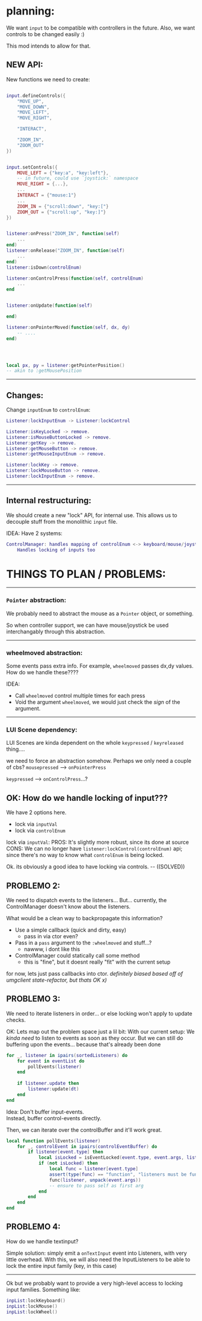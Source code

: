
# planning:

We want `input` to be compatible with controllers in the future.
Also, we want controls to be changed easily :)

This mod intends to allow for that.


## NEW API:
New functions we need to create:
```lua

input.defineControls({
    "MOVE_UP",
    "MOVE_DOWN",
    "MOVE_LEFT",
    "MOVE_RIGHT",

    "INTERACT",

    "ZOOM_IN",
    "ZOOM_OUT"
})


input.setControls({
    MOVE_LEFT = {"key:a", "key:left"},
    -- in future, could use `joystick:` namespace
    MOVE_RIGHT = {...},
    ...
    INTERACT = {"mouse:1"}
    ...
    ZOOM_IN = {"scroll:down", "key:["}
    ZOOM_OUT = {"scroll:up", "key:]"}
})


listener:onPress("ZOOM_IN", function(self)
    ...
end)
listener:onRelease("ZOOM_IN", function(self)
    ...
end)
listener:isDown(controlEnum)

listener:onControlPress(function(self, controlEnum)
    ...
end


listener:onUpdate(function(self)

end)

listener:onPointerMoved(function(self, dx, dy)
    -- ....
end)




local px, py = listener:getPointerPosition()
-- akin to :getMousePosition


```

---


## Changes:
Change `inputEnum` to `controlEnum`:
```lua
Listener:lockInputEnum -> Listener:lockControl

Listener:isKeyLocked -> remove.
Listener:isMouseButtonLocked -> remove.
Listener:getKey -> remove.
Listener:getMouseButton -> remove.
Listener:getMouseInputEnum -> remove.

Listener:lockKey -> remove.
Listener:lockMouseButton -> remove.
Listener:lockInputEnum -> remove.

```

---

## Internal restructuring:
We should create a new "lock" API, for internal use.
This allows us to decouple stuff from the monolithic `input` file.

IDEA:
Have 2 systems:
```lua
ControlManager: handles mapping of controlEnum <-> keyboard/mouse/joystick
    Handles locking of inputs too
```




# THINGS TO PLAN / PROBLEMS:

---

### `Pointer` abstraction:
We probably need to abstract the mouse as a `Pointer` object, or something.

So when controller support, we can have mouse/joystick be used interchangably through this abstraction.

---

### wheelmoved abstraction:
Some events pass extra info. For example, `wheelmoved` passes dx,dy values.
How do we handle these????

IDEA:

- Call `wheelmoved` control multiple times for each press
- Void the argument
    `wheelmoved`, we would just check the *sign* of the argument.





---

### LUI Scene dependency:
LUI Scenes are kinda dependent on the whole
`keypressed` / `keyreleased` thing....

we need to force an abstraction somehow.
Perhaps we only need a couple of cbs?
`mousepressed` --> `onPointerPress`

`keypressed` --> `onControlPress`...?





## OK: How do we handle locking of input???
We have 2 options here.
- lock via `inputVal`
- lock via `controlEnum`

lock via `inputVal`:
PROS:
It's slightly more robust, since its done at source
CONS:
We can no longer have `listener:lockControl(controlEnum)` api;
since there's no way to know what `controlEnum` is being locked.

Ok.
its obviously a good idea to have locking via controls.
-- ((SOLVED))




## PROBLEMO 2:
We need to dispatch events to the listeners...
But... currently, the ControlManager doesn't know about the listeners.

What would be a clean way to backpropagate this information?
- Use a simple callback (quick and dirty, easy)
    - pass in via ctor even?
- Pass in a `pass` argument to the `:wheelmoved` and stuff...?
    - nawww, i dont like this
- ControlManager could statically call some method
    - this is "fine", but it doesnt really "fit" with the current setup

for now, lets just pass callbacks into ctor. 
*definitely biased based off of umgclient state-refactor, but thats OK x)*





## PROBLEMO 3:
We need to iterate listeners in order... or else locking won't apply to update checks.

OK: Lets map out the problem space just a lil bit:
With our current setup:
We *kinda need* to listen to events as soon as they occur.
But we can still do buffering upon the events... because that's already been done

```lua
for _, listener in ipairs(sortedListeners) do
    for event in eventList do
        pollEvents(listener)
    end
    
    if listener.update then
        listener:update(dt)
    end
end
```
Idea:
Don't buffer input-events.   
Instead, buffer control-events directly.

Then, we can iterate over the controlBuffer and it'll work great.
```lua
local function pollEvents(listener)
    for _, controlEvent in ipairs(controlEventBuffer) do
        if listener[event.type] then
            local isLocked = isEventLocked(event.type, event.args, listener)
            if (not isLocked) then
                local func = listener[event.type]
                assert(type(func) == "function", "listeners must be functions")
                func(listener, unpack(event.args))
                -- ensure to pass self as first arg 
            end
        end
    end
end
```



## PROBLEMO 4:
How do we handle textinput?

Simple solution: simply emit a `onTextInput` event into Listeners,
with very little overhead.
With this, we will also need the InputListeners to be able to lock the entire input family (key, in this case)

----
Ok but we probably want to provide a very high-level access to locking
input families.
Something like:
```lua
inpList:lockKeyboard()
inpList:lockMouse()
inpList:lockWheel()
```



